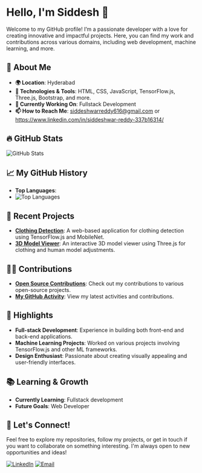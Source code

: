 # Hello, I'm Siddesh 👋

Welcome to my GitHub profile! I’m a passionate developer with a love for creating innovative and impactful projects. Here, you can find my work and contributions across various domains, including web development, machine learning, and more.

## 🚀 About Me

- **🌍 Location**: Hyderabad
- **🔧 Technologies & Tools**: HTML, CSS, JavaScript, TensorFlow.js, Three.js, Bootstrap, and more.
- **💼 Currently Working On**: Fullstack Development
- **📫 How to Reach Me**: siddeshwarreddy616@gmail.com or https://www.linkedin.com/in/siddeshwar-reddy-337b16314/

## 🔥 GitHub Stats

![GitHub Stats](https://github-readme-stats.vercel.app/api?username=Siddu7077&show_icons=true&hide_title=true&hide=prs&count_private=true&include_all_commits=true&theme=radical)

## 📈 My GitHub History

- **Top Languages**:
-  ![Top Languages](https://github-readme-stats.vercel.app/api/top-langs/?username=Siddu7077&layout=compact&theme=radical)
## 📝 Recent Projects

- **[Clothing Detection](https://github.com/Siddu7077/Clothing-Detection)**: A web-based application for clothing detection using TensorFlow.js and MobileNet.
- **[3D Model Viewer](https://github.com/Siddu7077/3D-model)**: An interactive 3D model viewer using Three.js for clothing and human model adjustments.

## 👨‍💻 Contributions

- **[Open Source Contributions](https://github.com/Siddu7077?tab=repositories)**: Check out my contributions to various open-source projects.
- **[My GitHub Activity](https://github.com/Siddu7077?tab=activity)**: View my latest activities and contributions.

## 🌟 Highlights

- **Full-stack Development**: Experience in building both front-end and back-end applications.
- **Machine Learning Projects**: Worked on various projects involving TensorFlow.js and other ML frameworks.
- **Design Enthusiast**: Passionate about creating visually appealing and user-friendly interfaces.

## 📚 Learning & Growth

- **Currently Learning**: Fullstack development 
- **Future Goals**: Web Developer

## 🎉 Let's Connect!

Feel free to explore my repositories, follow my projects, or get in touch if you want to collaborate on something interesting. I'm always open to new opportunities and ideas!

[![LinkedIn](https://img.shields.io/badge/LinkedIn-Connect-blue)](https://www.linkedin.com/in/siddeshwar-reddy-337b16314/)
[![Email](https://img.shields.io/badge/Email-Contact-red)](mailto:siddeshwarreddy616@gmail.com)

